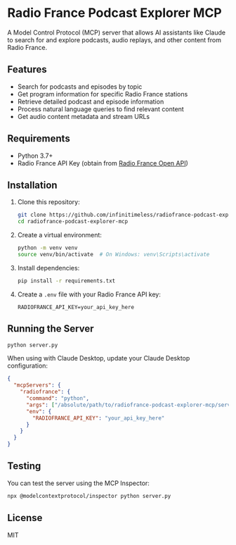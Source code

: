 # Radio France Podcast Explorer MCP

A Model Control Protocol (MCP) server that allows AI assistants like Claude to search for and explore podcasts, audio replays, and other content from Radio France.

## Features

- Search for podcasts and episodes by topic
- Get program information for specific Radio France stations
- Retrieve detailed podcast and episode information
- Process natural language queries to find relevant content
- Get audio content metadata and stream URLs

## Requirements

- Python 3.7+
- Radio France API Key (obtain from [Radio France Open API](https://www.radiofrance.fr/api))

## Installation

1. Clone this repository:
   ```bash
   git clone https://github.com/infinitimeless/radiofrance-podcast-explorer-mcp.git
   cd radiofrance-podcast-explorer-mcp
   ```

2. Create a virtual environment:
   ```bash
   python -m venv venv
   source venv/bin/activate  # On Windows: venv\Scripts\activate
   ```

3. Install dependencies:
   ```bash
   pip install -r requirements.txt
   ```

4. Create a `.env` file with your Radio France API key:
   ```
   RADIOFRANCE_API_KEY=your_api_key_here
   ```

## Running the Server

```bash
python server.py
```

When using with Claude Desktop, update your Claude Desktop configuration:

```json
{
  "mcpServers": {
    "radiofrance": {
      "command": "python",
      "args": ["/absolute/path/to/radiofrance-podcast-explorer-mcp/server.py"],
      "env": {
        "RADIOFRANCE_API_KEY": "your_api_key_here"
      }
    }
  }
}
```

## Testing

You can test the server using the MCP Inspector:

```bash
npx @modelcontextprotocol/inspector python server.py
```

## License

MIT
